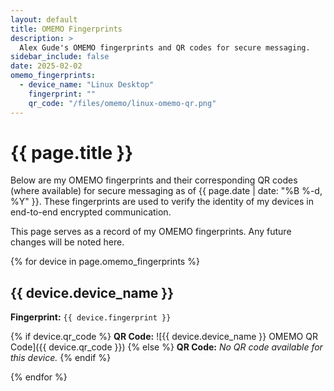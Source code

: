 ```yaml
---
layout: default
title: OMEMO Fingerprints
description: >
  Alex Gude's OMEMO fingerprints and QR codes for secure messaging.
sidebar_include: false
date: 2025-02-02
omemo_fingerprints:
  - device_name: "Linux Desktop"
    fingerprint: ""
    qr_code: "/files/omemo/linux-omemo-qr.png"
---
```


# {{ page.title }}

Below are my OMEMO fingerprints and their corresponding QR codes (where
available) for secure messaging as of <time datetime="{{ page.date |
date_to_xmlschema }}">{{ page.date | date: "%B %-d, %Y" }}</time>. These
fingerprints are used to verify the identity of my devices in end-to-end
encrypted communication.

This page serves as a record of my OMEMO fingerprints. Any future changes will
be noted here.

{% for device in page.omemo_fingerprints %}
## {{ device.device_name }}

**Fingerprint:** `{{ device.fingerprint }}`

  {% if device.qr_code %}
**QR Code:** ![{{ device.device_name }} OMEMO QR Code]({{ device.qr_code }})
  {% else %}
**QR Code:** *No QR code available for this device.*
  {% endif %}

{% endfor %}

